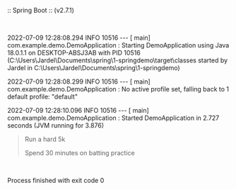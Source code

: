 <p>:: Spring Boot ::                (v2.7.1)</p>
<br/>
<p>2022-07-09 12:28:08.294  INFO 10516 --- [           main] com.example.demo.DemoApplication         : Starting DemoApplication using Java 18.0.1.1 on DESKTOP-ABSJ3AB with PID 10516 (C:\Users\Jardel\Documents\spring\1-springdemo\target\classes started by Jardel in C:\Users\Jardel\Documents\spring\1-springdemo)</p>
<p>2022-07-09 12:28:08.299  INFO 10516 --- [           main] com.example.demo.DemoApplication         : No active profile set, falling back to 1 default profile: "default"</p>
<p>2022-07-09 12:28:10.096  INFO 10516 --- [           main] com.example.demo.DemoApplication         : Started DemoApplication in 2.727 seconds (JVM running for 3.876)</p>

><p>Run a hard 5k</p>
><p>Spend 30 minutes on batting practice</p>

<br/>
<p>Process finished with exit code 0</p>
<br/>
